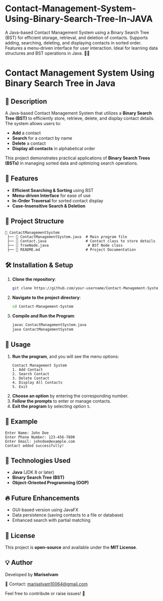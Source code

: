 # Contact-Management-System-Using-Binary-Search-Tree-In-JAVA
A Java-based Contact Management System using a Binary Search Tree (BST) for efficient storage, retrieval, and deletion of contacts. Supports adding, searching, deleting, and displaying contacts in sorted order. Features a menu-driven interface for user interaction. Ideal for learning data structures and BST operations in Java. 🚀📞
# Contact Management System Using Binary Search Tree in Java

## 📌 Description
A Java-based Contact Management System that utilizes a **Binary Search Tree (BST)** to efficiently store, retrieve, delete, and display contact details. The system allows users to:
- **Add** a contact
- **Search** for a contact by name
- **Delete** a contact
- **Display all contacts** in alphabetical order

This project demonstrates practical applications of **Binary Search Trees (BSTs)** in managing sorted data and optimizing search operations.

## 🚀 Features
- **Efficient Searching & Sorting** using BST
- **Menu-driven Interface** for ease of use
- **In-Order Traversal** for sorted contact display
- **Case-Insensitive Search & Deletion**

## 📂 Project Structure
```
📁 ContactManagementSystem
 ├── 📄 ContactManagementSystem.java  # Main program file
 ├── 📄 Contact.java                  # Contact class to store details
 ├── 📄 TreeNode.java                  # BST Node class
 ├── 📄 README.md                     # Project Documentation
```

## 🛠️ Installation & Setup
1. **Clone the repository**:
   ```sh
   git clone https://github.com/your-username/Contact-Management-System.git
   ```
2. **Navigate to the project directory**:
   ```sh
   cd Contact-Management-System
   ```
3. **Compile and Run the Program**:
   ```sh
   javac ContactManagementSystem.java
   java ContactManagementSystem
   ```

## 📖 Usage
1. **Run the program**, and you will see the menu options:
   ```plaintext
   Contact Management System
   1. Add Contact
   2. Search Contact
   3. Delete Contact
   4. Display All Contacts
   5. Exit
   ```
2. **Choose an option** by entering the corresponding number.
3. **Follow the prompts** to enter or manage contacts.
4. **Exit the program** by selecting option `5`.

## 🤖 Example
```
Enter Name: John Doe
Enter Phone Number: 123-456-7890
Enter Email: johndoe@example.com
Contact added successfully!
```

## 📌 Technologies Used
- **Java** (JDK 8 or later)
- **Binary Search Tree (BST)**
- **Object-Oriented Programming (OOP)**

## 🔥 Future Enhancements
- GUI-based version using JavaFX
- Data persistence (saving contacts to a file or database)
- Enhanced search with partial matching

## 📜 License
This project is **open-source** and available under the **MIT License**.

## 💡 Author
Developed by **Mariselvam**

📧 Contact: mariselvam10064@gmail.com

Feel free to contribute or raise issues! 🚀

